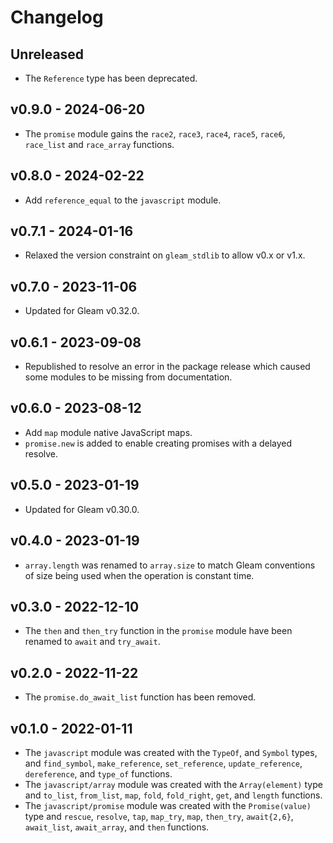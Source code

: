 # Changelog

## Unreleased

- The `Reference` type has been deprecated.

## v0.9.0 - 2024-06-20

- The `promise` module gains the `race2`, `race3`, `race4`, `race5`, `race6`,
  `race_list` and `race_array` functions.

## v0.8.0 - 2024-02-22

- Add `reference_equal` to the `javascript` module.

## v0.7.1 - 2024-01-16

- Relaxed the version constraint on `gleam_stdlib` to allow v0.x or v1.x.

## v0.7.0 - 2023-11-06

- Updated for Gleam v0.32.0.

## v0.6.1 - 2023-09-08

- Republished to resolve an error in the package release which caused some
  modules to be missing from documentation.

## v0.6.0 - 2023-08-12

- Add `map` module native JavaScript maps.
- `promise.new` is added to enable creating promises with a delayed resolve.

## v0.5.0 - 2023-01-19

- Updated for Gleam v0.30.0.

## v0.4.0 - 2023-01-19

- `array.length` was renamed to `array.size` to match Gleam conventions of size
  being used when the operation is constant time.

## v0.3.0 - 2022-12-10

- The `then` and `then_try` function in the `promise` module have been renamed
  to `await` and `try_await`.
## v0.2.0 - 2022-11-22

- The `promise.do_await_list` function has been removed.

## v0.1.0 - 2022-01-11

- The `javascript` module was created with the `TypeOf`, and `Symbol` types, and
  `find_symbol`, `make_reference`, `set_reference`, `update_reference`,
  `dereference`, and `type_of` functions.
- The `javascript/array` module was created with the `Array(element)` type and
  `to_list`, `from_list`, `map`, `fold`, `fold_right`, `get`, and `length`
  functions.
- The `javascript/promise` module was created with the `Promise(value)` type and
  `rescue`, `resolve`, `tap`, `map_try`, `map`, `then_try`, `await{2,6}`,
  `await_list`, `await_array`, and `then` functions.
